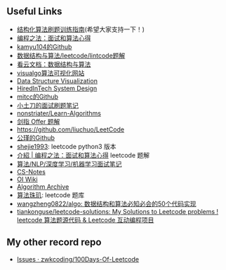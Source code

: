 ## Useful Links
- [结构化算法刷题训练指南](https://xiaozhuanlan.com/Lisanaaa)(希望大家支持一下！)
- [编程之法：面试和算法心得](https://wizardforcel.gitbooks.io/the-art-of-programming-by-july/content/index.html)
- [kamyu104的Github](https://github.com/kamyu104/LeetCode-Solutions)
- [数据结构与算法/leetcode/lintcode题解](https://algorithm.yuanbin.me/zh-hans/)
- [看云文档：数据结构与算法](https://www.kancloud.cn/kancloud/data-structure-and-algorithm-notes/73048)
- [visualgo算法可视化网站](https://visualgo.net/en)
- [Data Structure Visualization](https://www.cs.usfca.edu/~galles/visualization/Algorithms.html)
- [HiredInTech System Design](https://www.hiredintech.com/)
- [mitcc的Github](https://github.com/mitcc/AlgoSolutions)
- [小土刀的面试刷题笔记](http://wdxtub.com/interview/14520594642530.html)
- [nonstriater/Learn-Algorithms](https://github.com/nonstriater/Learn-Algorithms)
- [剑指 Offer 题解](https://github.com/gatieme/CodingInterviews)
- https://github.com/liuchuo/LeetCode
- [公瑾的Github](https://github.com/yuzhoujr/leetcode)
- [shejie1993](https://shenjie1993.gitbooks.io/leetcode-python/content/): leetcode python3 版本
- [介紹 | 编程之法：面试和算法心得](https://wizardforcel.gitbooks.io/the-art-of-programming-by-july/content/index.html) leetcode 题解
- [算法/NLP/深度学习/机器学习面试笔记](https://github.com/imhuay/Interview_Notes-Chinese)
- [CS-Notes](https://github.com/CyC2018/CS-Notes)
- [OI Wiki](https://oi-wiki.org)
- [Algorithm Archive](https://www.algorithm-archive.org/)
- [算法珠玑](https://soulmachine.gitbooks.io/algorithm-essentials/java/): leetcode 题库
- [wangzheng0822/algo: 数据结构和算法必知必会的50个代码实现](https://github.com/wangzheng0822/algo)
- [tiankonguse/leetcode-solutions: My Solutions to Leetcode problems ! leetcode 算法题源代码 & Leetcode 互动编程项目](https://github.com/tiankonguse/leetcode-solutions)

## My other record repo
- [Issues · zwkcoding/100Days-Of-Leetcode](https://github.com/zwkcoding/100Days-Of-Leetcode/issues?page=2&q=is%3Aissue+is%3Aopen)